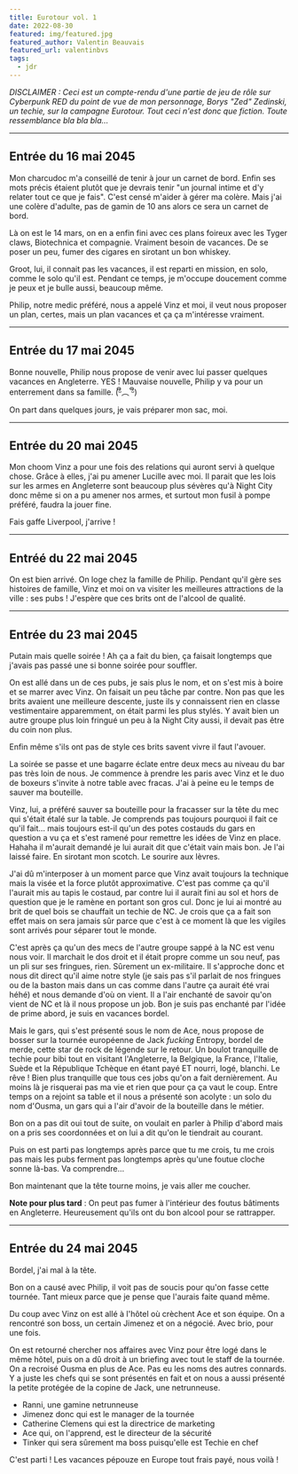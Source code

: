 ```yaml
---
title: Eurotour vol. 1
date: 2022-08-30
featured: img/featured.jpg
featured_author: Valentin Beauvais
featured_url: valentinbvs
tags:
  - jdr
---
```


_DISCLAIMER : Ceci est un compte-rendu d'une partie de jeu de rôle sur Cyberpunk RED du point de vue de mon personnage, Borys "Zed" Zedinski, un techie, sur la campagne Eurotour. Tout ceci n'est donc que fiction. Toute ressemblance bla bla bla…_

---

## Entrée du 16 mai 2045

Mon charcudoc m'a conseillé de tenir à jour un carnet de bord. Enfin ses mots précis étaient plutôt que je devrais tenir "un journal intime et d'y relater tout ce que je fais". C'est censé m'aider à gérer ma colère. Mais j'ai une colère d'adulte, pas de gamin de 10 ans alors ce sera un carnet de bord.

Là on est le 14 mars, on en a enfin fini avec ces plans foireux avec les Tyger claws, Biotechnica et compagnie. Vraiment besoin de vacances. De se poser un peu, fumer des cigares en sirotant un bon whiskey.

Groot, lui, il connait pas les vacances, il est reparti en mission, en solo, comme le solo qu'il est. Pendant ce temps, je m'occupe doucement comme je peux et je bulle aussi, beaucoup même.

Philip, notre medic préféré, nous a appelé Vinz et moi, il veut nous proposer un plan, certes, mais un plan vacances et ça ça m'intéresse vraiment.

---

## Entrée du 17 mai 2045

Bonne nouvelle, Philip nous propose de venir avec lui passer quelques vacances en Angleterre. YES !
Mauvaise nouvelle, Philip y va pour un enterrement dans sa famille. (ᵟຶ︵ ᵟຶ)

On part dans quelques jours, je vais préparer mon sac, moi.

---

## Entrée du 20 mai 2045

Mon choom Vinz a pour une fois des relations qui auront servi à quelque chose. Grâce à elles, j'ai pu amener Lucille avec moi. Il parait que les lois sur les armes en Angleterre sont beaucoup plus sévères qu'à Night City donc même si on a pu amener nos armes, et surtout mon fusil à pompe préféré, faudra la jouer fine.

Fais gaffe Liverpool, j'arrive !

---

## Entréé du 22 mai 2045

On est bien arrivé. On loge chez la famille de Philip.
Pendant qu'il gère ses histoires de famille, Vinz et moi on va visiter les meilleures attractions de la ville : ses pubs !
J'espère que ces brits ont de l'alcool de qualité.

---

## Entrée du 23 mai 2045

Putain mais quelle soirée ! Ah ça a fait du bien, ça faisait longtemps que j'avais pas passé une si bonne soirée pour souffler.

On est allé dans un de ces pubs, je sais plus le nom, et on s'est mis à boire et se marrer avec Vinz.
On faisait un peu tâche par contre. Non pas que les brits avaient une meilleure descente, juste ils y connaissent rien en classe vestimentaire apparemment, on était parmi les plus stylés. Y avait bien un autre groupe plus loin fringué un peu à la Night City aussi, il devait pas être du coin non plus.

Enfin même s'ils ont pas de style ces brits savent vivre il faut l'avouer.

La soirée se passe et une bagarre éclate entre deux mecs au niveau du bar pas très loin de nous. Je commence à prendre les paris avec Vinz et le duo de boxeurs s'invite à notre table avec fracas. J'ai à peine eu le temps de sauver ma bouteille.

Vinz, lui, a préféré sauver sa bouteille pour la fracasser sur la tête du mec qui s'était étalé sur la table. Je comprends pas toujours pourquoi il fait ce qu'il fait… mais toujours est-il qu'un des potes costauds du gars en question a vu ça et s'est ramené pour remettre les idées de Vinz en place. Hahaha il m'aurait demandé je lui aurait dit que c'était vain mais bon. Je l'ai laissé faire. En sirotant mon scotch. Le sourire aux lèvres.

J'ai dû m'interposer à un moment parce que Vinz avait toujours la technique mais la visée et la force plutôt approximative. C'est pas comme ça qu'il l'aurait mis au tapis le costaud, par contre lui il aurait fini au sol et hors de question que je le ramène en portant son gros cul. Donc je lui ai montré au brit de quel bois se chauffait un techie de NC. Je crois que ça a fait son effet mais on sera jamais sûr parce que c'est à ce moment là que les vigiles sont arrivés pour séparer tout le monde.

C'est après ça qu'un des mecs de l'autre groupe sappé à la NC est venu nous voir. Il marchait le dos droit et il était propre comme un sou neuf, pas un pli sur ses fringues, rien. Sûrement un ex-militaire.
Il s'approche donc et nous dit direct qu'il aime notre style (je sais pas s'il parlait de nos fringues ou de la baston mais dans un cas comme dans l'autre ça aurait été vrai héhé) et nous demande d'où on vient. Il a l'air enchanté de savoir qu'on vient de NC et là il nous propose un job.
Bon je suis pas enchanté par l'idée de prime abord, je suis en vacances bordel.

Mais le gars, qui s'est présenté sous le nom de Ace, nous propose de bosser sur la tournée européenne de Jack _fucking_ Entropy, bordel de merde, cette star de rock de légende sur le retour. Un boulot tranquille de techie pour bibi tout en visitant l'Angleterre, la Belgique, la France, l'Italie, Suède et la République Tchèque en étant payé ET nourri, logé, blanchi. Le rêve ! Bien plus tranquille que tous ces jobs qu'on a fait dernièrement. Au moins là je risquerai pas ma vie et rien que pour ça ça vaut le coup. Entre temps on a rejoint sa table et il nous a présenté son acolyte : un solo du nom d'Ousma, un gars qui a l'air d'avoir de la bouteille dans le métier.

Bon on a pas dit oui tout de suite, on voulait en parler à Philip d'abord mais on a pris ses coordonnées et on lui a dit qu'on le tiendrait au courant.

Puis on est parti pas longtemps après parce que tu me crois, tu me crois pas mais les pubs ferment pas longtemps après qu'une foutue cloche sonne là-bas. Va comprendre…

Bon maintenant que la tête tourne moins, je vais aller me coucher.

**Note pour plus tard** : On peut pas fumer à l'intérieur des foutus bâtiments en Angleterre. Heureusement qu'ils ont du bon alcool pour se rattrapper.

---

## Entrée du 24 mai 2045

Bordel, j'ai mal à la tête.

Bon on a causé avec Philip, il voit pas de soucis pour qu'on fasse cette tournée. Tant mieux parce que je pense que l'aurais faite quand même.

Du coup avec Vinz on est allé à l'hôtel où crèchent Ace et son équipe. On a rencontré son boss, un certain Jimenez et on a négocié. Avec brio, pour une fois.

On est retourné chercher nos affaires avec Vinz pour être logé dans le même hôtel, puis on a dû droit à un briefing avec tout le staff de la tournée.
On a recroisé Ousma en plus de Ace. Pas eu les noms des autres connards. Y a juste les chefs qui se sont présentés en fait et on nous a aussi présenté la petite protégée de la copine de Jack, une netrunneuse.

- Ranni, une gamine netrunneuse
- Jimenez donc qui est le manager de la tournée
- Catherine Clemens qui est la directrice de marketing
- Ace qui, on l'apprend, est le directeur de la sécurité
- Tinker qui sera sûrement ma boss puisqu'elle est Techie en chef

C'est parti ! Les vacances pépouze en Europe tout frais payé, nous voilà !
